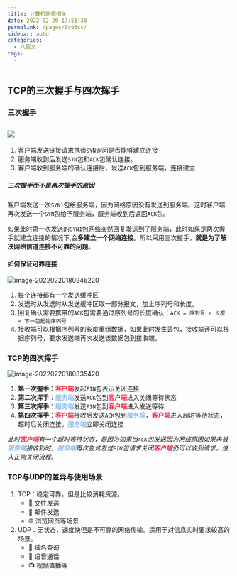 ```yaml
---
title: 计算机网络相关
date: 2022-02-20 17:51:30
permalink: /pages/8c93cc/
sidebar: auto
categories:
  - 八股文
tags:
  - 
---
```

## TCP的三次握手与四次挥手

### 三次握手

## ![](https://pic-xiaocao123-1304191709.cos.ap-guangzhou.myqcloud.com/image-20220220175234960.png)

1. 客户端发送链接请求携带`SYN`询问是否能够建立连接
2. 服务端收到后发送`SYN`包和`ACK`包确认连接。
3. 客户端收到服务端的确认连接后，发送`ACK`包到服务端，连接建立

##### 三次握手而不是两次握手的原因

客户端发送一次`SYN1`包给服务端，因为网络原因没有发送到服务端。这时客户端再次发送一个`SYN`包给予服务端，服务端收到后返回`ACK`包。

如果此时第一次发送的`SYN1`包网络突然回复发送到了服务端，此时如果是两次握手就建立连接的情况下,会**多建立一个网络连接**。所以采用三次握手，**就是为了解决网络信道连接不可靠的问题**。

#### 如何保证可靠连接

![image-20220220180246220](https://pic-xiaocao123-1304191709.cos.ap-guangzhou.myqcloud.com/image-20220220180246220.png)

1. 每个连接都有一个发送缓冲区
2. 发送时从发送时从发送缓冲区取一部分报文，加上序列号和长度。
3. 回复确认需要携带的`ACK`包需要通过序列号的长度确认：`ACK = 序列号 + 长度 = 下一包起始序列号`
4. 接收端可以根据序列号的长度重组数据，如果此时发生丢包，接收端还可以根据序列号，要求发送端再次发送该数据包到接收端。

### TCP的四次挥手

![image-20220220180335420](https://pic-xiaocao123-1304191709.cos.ap-guangzhou.myqcloud.com/image-20220220180335420.png)

1. **第一次握手**：<font color="#f52443">**客户端**</font>发起`FIN`包表示关闭连接
2. **第二次挥手**：<font color = "#8dbcf4">**服务端**</font>发送`ACK`包到<font color="#f52443">**客户端**</font>进入关闭等待状态
3. **第三次挥手**：<font color = "#8dbcf4">**服务端**</font>发送`FIN`包到<font color="#f52443">**客户端**</font>进入发送等待
4. **第四次挥手**：<font color="#f52443">**客户端**</font>接收后发送`ACK`包到<font color = "#8dbcf4">**服务端**</font>，<font color="#f52443">**客户端**</font>进入超时等待状态，超时后关闭连接。<font color = "#8dbcf4">**服务端**</font>立即关闭连接

*此时<font color="#f52443">**客户端**</font>有一个超时等待状态，是因为如果当`ACK`包发送因为网络原因如果未被<font color = "#8dbcf4">**服务端**</font>接收到时，<font color = "#8dbcf4">**服务端**</font>再次尝试发送`FIN`包请求关闭<font color="#f52443">**客户端**</font>仍可以收到请求，进入正常关闭流程。*

### TCP与UDP的差异与使用场景

1. TCP：稳定可靠，但是比较消耗资源。
   - :file_folder: 文件发送
   - :email: 邮件发送
   - :globe_with_meridians: 浏览网页等场景
2. UDP：无状态，速度快但是不可靠的网络传输。适用于对信息实时要求较高的场景。
   - :link: 域名查询
   - :mobile_phone_off: 语音通话
   - :tv: 视频直播等
